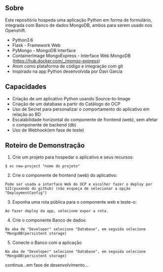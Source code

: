 ## Sobre
 
Este repositório hospeda uma aplicação Python em forma de formulário, integrada com Banco de dados MongoDB, ambos para serem usado nos Openshift. 

* Python3.6
* Flask - Framework Web
* PyMongo - MongoDB Interface
* ContainerImage MongoExpress - Interface Web MongoDB (https://hub.docker.com/_/mongo-express)
* Atom como plataforma de código e integração com git
* Inspirado na app Python desenvolvida por Davi Garcia

## Capacidades

* Criação de um aplicativo Python usando Source-to-Image
* Criação de um database a partir do Catálogo do OCP
* Uso de Secret para personalizar o comportamento do aplicativo em relação ao BD
* Escalabilidade horizontal do componente de frontend (web), sem afetar o componente de backend (db)
* Uso de Webhook(em fase de teste)

## Roteiro de Demonstração

1. Crie um projeto para hospedar o aplicativo e seus recursos:
```
$ oc new-project "nome do projeto"
```
2. Crie o componente de frontend (web) do aplicativo:
```
Pode ser usada a interface Web do OCP e escolher fazer o deploy por S2I(puxando do github) (não esqueça de selecionar a opção "DeploymentConfig")
```
3. Exponha uma rota pública para o componente web e teste-o:
```
Ao fazer deploy da app, selecione expor a rota.
```
4. Crie o componente Banco de dados:
```
Na aba de "Developer" selecione "Database", em seguida selecione "MongoDB(persistent storage)
```

5. Conecte o Banco com a aplicação
```
Na aba de "Developer" selecione "Database", em seguida selecione "MongoDB(persistent storage)
```

continua...em fase de desenvolvimento...
